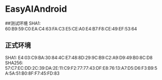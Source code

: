 # EasyAIAndroid



##测试环境
SHA1: 60:B9:59:C0:EA:C4:63:FA:C3:E5:CE:A0:E4:B7:F8:CE:49:EF:53:64
## 正式环境
SHA1: E4:03:C9:BA:30:84:4C:E7:48:8D:29:9C:B9:C2:A9:D9:49:B0:8C:D8
SHA256: 57:C7:EC:DD:2C:39:DA:2E:11:C9:F2:77:77:43:DF:E8:76:13:A7:D5:D6:F3:B9:5A:5A:51:B0:8F:F7:45:FD:83